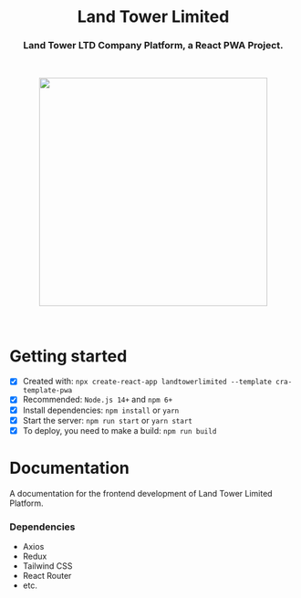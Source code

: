 <h1 align='center'>Land Tower Limited</h1>
<h3 align='center'>Land Tower LTD Company Platform, a React PWA Project.</h3>
<br/>
<p align="center">
  <img width="400" height="400" src="https://user-images.githubusercontent.com/64613243/174580581-53464e9b-2187-4ca8-ba34-f2a353f8ff1d.png">
</p>
<br/>
<h1>Getting started</h1>

- [x] Created with: `npx create-react-app landtowerlimited --template cra-template-pwa`
- [x] Recommended: `Node.js 14+` and `npm 6+`
- [x] Install dependencies: `npm install` or `yarn`
- [x] Start the server: `npm run start` or `yarn start`
- [x] To deploy, you need to make a build: `npm run build`

<h1>Documentation</h1>

A documentation for the frontend development of Land Tower Limited Platform.

<h3>Dependencies</h3>

<ul>
  <li>Axios</li>
  <li>Redux</li>
  <li>Tailwind CSS</li>
  <li>React Router</li>
  <li>etc.</li>
</ul>

